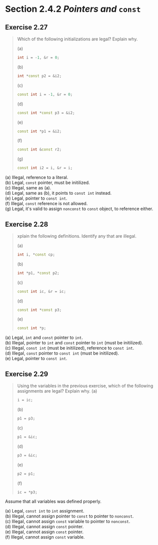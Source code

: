 # Section 2.4.2 _Pointers and_ `const`

## Exercise 2.27

> Which of the following initializations are legal? Explain why.
>
> (a)
> ```cpp
> int i = -1, &r = 0;
> ```
> (b)
> ```cpp
> int *const p2 = &i2;
> ```
> (c)
> ```cpp
> const int i = -1, &r = 0;
> ```
> (d)
> ```cpp
> const int *const p3 = &i2;
> ```
> (e)
> ```cpp
> const int *p1 = &i2;
> ```
> (f)
> ```cpp
> const int &const r2;
> ```
> (g)
> ```cpp
> const int i2 = i, &r = i;
> ```

(a) Illegal, reference to a literal.  
(b) Legal, `const` pointer, must be initilized.  
(c) Illegal, same as (a).  
(d) Legal, same as (b), it points to `const int` instead.  
(e) Legal, pointer to `const int`.  
(f) Illegal, `const` reference is not allowed.  
(g) Legal, it's valid to assign `nonconst` to `const` object, to reference either.



## Exercise 2.28

> xplain the following definitions. Identify any that are illegal.
>
> (a)
> ```cpp
> int i, *const cp;
> ```
> (b)
> ```cpp
> int *p1, *const p2;
> ```
> (c)
> ```cpp
> const int ic, &r = ic;
> ```
> (d)
> ```cpp
> const int *const p3;
> ```
> (e)
> ```cpp
> const int *p;
> ```

(a) Legal, `int` and `const` pointer to `int`.  
(b) Illegal, pointer to `int` and `const` pointer to `int` (must be initilized).  
(c) Illegal, `const int` (must be initilized), reference to `const int`.  
(d) Illegal, `const` pointer to `const int` (must be initilized).  
(e) Legal, pointer to `const int`.  



## Exercise 2.29

> Using the variables in the previous exercise, which of the following assignments are legal? Explain why.
> (a)
> ```cpp
> i = ic;
> ```
> (b)
> ```cpp
> p1 = p3;
> ```
> (c)
> ```cpp
> p1 = &ic;
> ```
> (d)
> ```cpp
> p3 = &ic;
> ```
> (e)
> ```cpp
> p2 = p1;
> ```
> (f)
> ```cpp
> ic = *p3;
> ```

Assume that all variables was defined properly.

(a) Legal, `const int` to `int` assignment.  
(b) Illegal, cannot assign pointer to `const` to pointer to `nonconst`.  
(c) Illegal, cannot assign `const` variable to pointer to `nonconst`.  
(d) Illegal, cannot assign `const` pointer.  
(e) Illegal, cannot assign `const` pointer.  
(f) Illegal, cannot assign `const` variable.  

